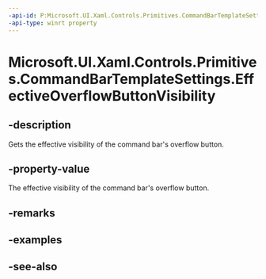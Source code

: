 ```yaml
---
-api-id: P:Microsoft.UI.Xaml.Controls.Primitives.CommandBarTemplateSettings.EffectiveOverflowButtonVisibility
-api-type: winrt property
---
```


<!-- Property syntax
public Windows.UI.Xaml.Visibility EffectiveOverflowButtonVisibility { get; }
-->

# Microsoft.UI.Xaml.Controls.Primitives.CommandBarTemplateSettings.EffectiveOverflowButtonVisibility

## -description
Gets the effective visibility of the command bar's overflow button.

## -property-value
The effective visibility of the command bar's overflow button.

## -remarks

## -examples

## -see-also
